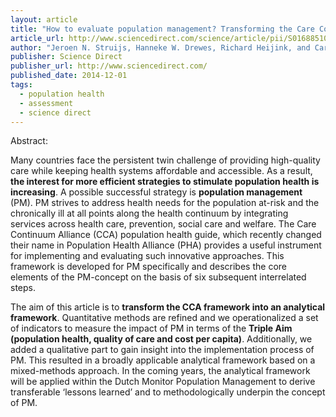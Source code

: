 ```yaml
---
layout: article
title: "How to evaluate population management? Transforming the Care Continuum Alliance population health guide toward a broadly applicable analytical framework"
article_url: http://www.sciencedirect.com/science/article/pii/S0168851014003376
author: "Jeroen N. Struijs, Hanneke W. Drewes, Richard Heijink, and Caroline A. Baan"
publisher: Science Direct
publisher_url: http://www.sciencedirect.com/
published_date: 2014-12-01
tags:
  - population health
  - assessment
  - science direct
---
```


Abstract:

Many countries face the persistent twin challenge of providing high-quality care while keeping health systems affordable and accessible. As a result, <strong>the interest for more efficient strategies to stimulate population health is increasing</strong>. A possible successful strategy is <strong>population management</strong> (PM). PM strives to address health needs for the population at-risk and the chronically ill at all points along the health continuum by integrating services across health care, prevention, social care and welfare. The Care Continuum Alliance (CCA) population health guide, which recently changed their name in Population Health Alliance (PHA) provides a useful instrument for implementing and evaluating such innovative approaches. This framework is developed for PM specifically and describes the core elements of the PM-concept on the basis of six subsequent interrelated steps.

The aim of this article is to <strong>transform the CCA framework into an analytical framework</strong>. Quantitative methods are refined and we operationalized a set of indicators to measure the impact of PM in terms of the <strong>Triple Aim (population health, quality of care and cost per capita)</strong>. Additionally, we added a qualitative part to gain insight into the implementation process of PM. This resulted in a broadly applicable analytical framework based on a mixed-methods approach. In the coming years, the analytical framework will be applied within the Dutch Monitor Population Management to derive transferable ‘lessons learned’ and to methodologically underpin the concept of PM.